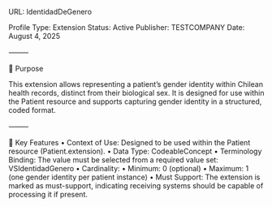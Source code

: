 URL: IdentidadDeGenero

Profile Type: Extension
Status: Active
Publisher: TESTCOMPANY
Date: August 4, 2025

⸻

🧩 Purpose

This extension allows representing a patient’s gender identity within Chilean health records, distinct from their biological sex. It is designed for use within the Patient resource and supports capturing gender identity in a structured, coded format.

⸻

📌 Key Features
	•	Context of Use:
Designed to be used within the Patient resource (Patient.extension).
	•	Data Type:
CodeableConcept
	•	Terminology Binding:
The value must be selected from a required value set: VSIdentidadGenero
	•	Cardinality:
	•	Minimum: 0 (optional)
	•	Maximum: 1 (one gender identity per patient instance)
	•	Must Support:
The extension is marked as must-support, indicating receiving systems should be capable of processing it if present.
